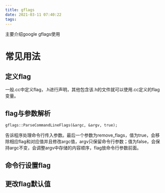 ```yaml
---
title: gflags
date: 2021-03-11 07:40:22
tags:
---
```

主要介绍google gflags使用

# 常见用法
## 定义flag
一般.cc中定义flag，.h进行声明，其他包含该.h的文件就可以使用.cc定义的flag变量。
## flag与参数解析
```
gflags::ParseCommandLineFlags(&argc, &argv, true); 
```
告诉程序处理命令行传入参数。最后一个参数为remove_flags，值为true，会移除相应flag和对应值并且修改argc值，argv只保留命令行参数；值为false，会保持argc不变，会调整argv中存储的内容顺序，flag放命令行参数前面。
## 命令行设置flag
## 更改flag默认值
## 